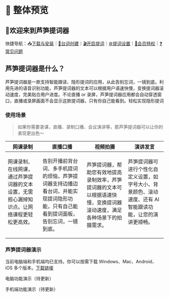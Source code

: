 # 🥳 整体预览

## 👏欢迎来到芦笋提词器

快捷导航：📥[下载与安装](../basicinfo/download.md)｜[📝台词创建](../basicinfo/create.md)｜[🎬开启提词](../basicinfo/prompt.md)｜[⚙️提词设置](setting.md)｜[🌟会员特权](../basicinfo/hui-yuan-te-quan.md)｜[❓常见问题](chang-jian-wen-ti.md)



## 芦笋提词器是什么？

芦笋提词器是一款支持智能跟读、隐形提词的应用，从此告别忘词，一镜到底。利用先进的语音识别功能，芦笋提词器的文本可以根据用户语速快慢，变换提词器滚动速度，完美贴合用户进度。不论直播 or 录屏，芦笋提词器应用都会自动穿透窗口，直播或录屏画面不会显示这款提词器，只有你自己能看到。轻松实现隐形提词



### 使用场景

> 如果你需要录课，直播、录制口播、会议演讲等，那芦笋提词器可以让你的表现更出色～

| 网课录制                                                         | 直播口播                                                              | 视频拍摄                                                                   | 演讲发言                                                                   |
| ------------------------------------------------------------ | ----------------------------------------------------------------- | ---------------------------------------------------------------------- | ---------------------------------------------------------------------- |
| <p>网课录制、在线网课，通过芦笋提词器的文本设置，无需担心漏掉知识点。让网络课程更轻松更高效。<br><br></p> | 告别开播前背台词、多手机提词的烦恼，芦笋提词器支持边播边看台词，并能实现提词隐形功能，只有自己能看到提词面板，告别忘词，一镜到底。 | <p>芦笋提词器，帮助您有效地提高录制效率，芦笋提词器的文本可以根据语速快慢，变换提词器滚动速度，满足各种场景下的拍摄需求。<br></p> | <p>芦笋提词器可进行个性化自定义设置，如字号大小、背景颜色、滚动速度、还有 AI 智能跟读功能，让您的演讲更顺畅。<br><br></p> |



### 芦笋提词器演示

当前电脑端和手机端均已支持。你可以按需下载 Windows、Mac、Android、iOS 多个版本。[下载链接](https://tcq.lusun.com/download/?)

电脑功能演示（待更新）

手机端功能演示（待更新）

